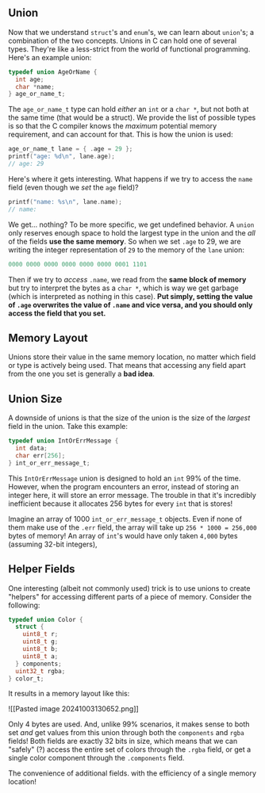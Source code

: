 ## Union
Now that we understand `struct`'s and `enum`'s, we can learn about `union`'s; a combination of the two concepts.
Unions in C can hold one of several types. They're like a less-strict from the world of functional programming. Here's an example union: 
```c
typedef union AgeOrName {
  int age;
  char *name;
} age_or_name_t;
```

The `age_or_name_t` type can hold *either* an `int` or a `char *`, but not both at the same time (that would be a struct). We provide the list of possible types is so that the C compiler knows the *maximum* potential memory requirement, and can account for that. This is how the union is used:

```c
age_or_name_t lane = { .age = 29 };
printf("age: %d\n", lane.age);
// age: 29
```

Here's where it gets interesting. What happens if we try to access the `name` field (even though we *set* the `age` field)?

```c
printf("name: %s\n", lane.name);
// name:
```

We get... nothing? To be more specific, we get undefined behavior. A `union` only reserves enough space to hold the largest type in the union and the *all* of the fields **use the same memory**. So when we set `.age` to 29, we are writing the integer representation of `29` to the memory of the `lane` union:

```c
0000 0000 0000 0000 0000 0000 0001 1101
```

Then if we try to *access* `.name`, we read from the **same block of memory** but try to interpret the bytes as a `char *`, which is way we get garbage (which is interpreted as nothing in this case). **Put simply, setting the value of `.age` overwrites the value of `.name` and vice versa, and you should only access the field that you set.**

## Memory Layout
Unions store their value in the same memory location, no matter which field or type is actively being used. That means that accessing any field apart from the one you set is generally a **bad idea**.

## Union Size
A downside of unions is that the size of the union is the size of the *largest* field in the union. Take this example:

```c
typedef union IntOrErrMessage {
  int data;
  char err[256];
} int_or_err_message_t;
```

This `IntOrErrMessage` union is designed to hold an `int` 99% of the time. However, when the program encounters an error, instead of storing an integer here, it will store an error message. The trouble in that it's incredibly inefficient because it allocates 256 bytes for every `int` that is stores!

Imagine an array of 1000 `int_or_err_message_t` objects. Even if none of them make use of the `.err` field, the array will take up `256 * 1000 = 256,000` bytes of memory! An array of `int`'s would have only taken `4,000` bytes (assuming 32-bit integers),

## Helper Fields
One interesting (albeit not commonly used) trick is to use unions to create "helpers" for accessing different parts of a piece of memory. Consider the following:

```c
typedef union Color {
  struct {
    uint8_t r;
    uint8_t g;
    uint8_t b;
    uint8_t a;
  } components;
  uint32_t rgba;
} color_t;
```

It results in a memory layout like this:

![[Pasted image 20241003130652.png]]

Only 4 bytes are used. And, unlike 99% scenarios, it makes sense to both set *and* get values from this union through both the `components` and `rgba` fields! Both fields are exactly 32 bits in size, which means that we can "safely" (?) access the entire set of colors through the `.rgba` field, or get a single color component through the `.components` field.

The convenience of additional fields. with the efficiency of a single memory location!